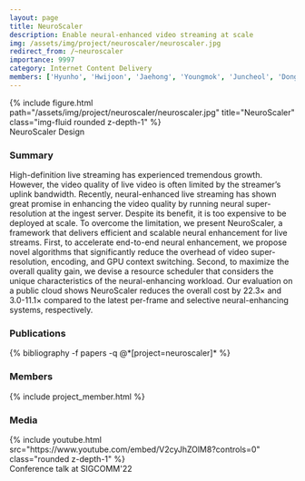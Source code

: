 ```yaml
---
layout: page
title: NeuroScaler
description: Enable neural-enhanced video streaming at scale
img: /assets/img/project/neuroscaler/neuroscaler.jpg
redirect_from: /~neuroscaler
importance: 9997
category: Internet Content Delivery
members: ['Hyunho', 'Hwijoon', 'Jaehong', 'Youngmok', 'Juncheol', 'Dongsu']
---
```

<!-- <p class="profile-buttons">
    <a class="btn z-depth-0" href="https://github.com/kaist-ina/~neuroscaler">Homepage</a>
</p> -->

<div class="row justify-content-sm-center">
    <div class="col-md mt-3 col-md-6">
        {% include figure.html path="/assets/img/project/neuroscaler/neuroscaler.jpg" title="NeuroScaler" class="img-fluid rounded z-depth-1" %}
        <div class="caption">
            NeuroScaler Design
        </div>
    </div>
</div>

<h3>Summary</h3>
High-definition live streaming has experienced tremendous growth.
However, the video quality of live video is often limited by the streamer’s uplink bandwidth. Recently, neural-enhanced live streaming has shown great promise in enhancing the video quality by running
neural super-resolution at the ingest server.
Despite its benefit, it is too expensive to be deployed at scale.
To overcome the limitation, we present NeuroScaler, a framework that delivers efficient and scalable neural enhancement for live streams.
First, to accelerate end-to-end neural enhancement, we propose novel algorithms that significantly reduce the overhead of video super-resolution, encoding, and GPU context switching.
Second, to maximize the overall quality gain, we devise a resource scheduler that considers the unique characteristics of the neural-enhancing workload.
Our evaluation on a public cloud shows NeuroScaler reduces the overall cost by 22.3× and 3.0-11.1× compared to the latest per-frame and selective neural-enhancing systems, respectively.

<h3>Publications</h3>
<div class="publications">
{% bibliography -f papers -q @*[project=neuroscaler]* %}
</div>

<h3 class="mt-3">Members</h3>
{% include project_member.html %}

<h3 class="mt-5">Media</h3>
<div class="row justify-content-sm-center">
    <div class="col-md mt-3 mt-md-0 col-md-6">
        {% include youtube.html src="https://www.youtube.com/embed/V2cyJhZOlM8?controls=0" class="rounded z-depth-1" %}
        <div class="caption">
            Conference talk at SIGCOMM'22
        </div>
    </div>
</div>

